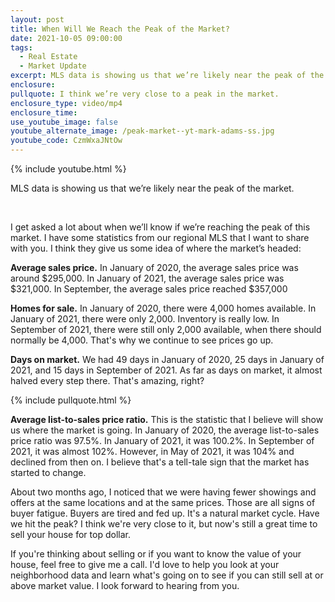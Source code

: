```yaml
---
layout: post
title: When Will We Reach the Peak of the Market?
date: 2021-10-05 09:00:00
tags:
  - Real Estate
  - Market Update
excerpt: MLS data is showing us that we’re likely near the peak of the market.
enclosure:
pullquote: I think we’re very close to a peak in the market.
enclosure_type: video/mp4
enclosure_time:
use_youtube_image: false
youtube_alternate_image: /peak-market--yt-mark-adams-ss.jpg
youtube_code: CzmWxaJNtOw
---
```

{% include youtube.html %}

MLS data is showing us that we’re likely near the peak of the market.

<center>&nbsp;</center>

I get asked a lot about when we’ll know if we’re reaching the peak of this market. I have some statistics from our regional MLS that I want to share with you. I think they give us some idea of where the market’s headed:

**Average sales price.** In January of 2020, the average sales price was around $295,000. In January of 2021, the average sales price was $321,000. In September, the average sales price reached $357,000

**Homes for sale.** In January of 2020, there were 4,000 homes available. In January of 2021, there were only 2,000. Inventory is really low. In September of 2021, there were still only 2,000 available, when there should normally be 4,000. That's why we continue to see prices go up.

**Days on market.** We had 49 days in January of 2020, 25 days in January of 2021, and 15 days in September of 2021. As far as days on market, it almost halved every step there. That's amazing, right?&nbsp;

{% include pullquote.html %}

**Average list-to-sales price ratio.** This is the statistic that I believe will show us where the market is going. In January of 2020, the average list-to-sales price ratio was 97.5%. In January of 2021, it was 100.2%. In September of 2021, it was almost 102%. However, in May of 2021, it was 104% and declined from then on. I believe that's a tell-tale sign that the market has started to change.

About two months ago, I noticed that we were having fewer showings and offers at the same locations and at the same prices. Those are all signs of buyer fatigue. Buyers are tired and fed up. It's a natural market cycle. Have we hit the peak? I think we're very close to it, but now's still a great time to sell your house for top dollar.

If you're thinking about selling or if you want to know the value of your house, feel free to give me a call. I'd love to help you look at your neighborhood data and learn what's going on to see if you can still sell at or above market value. I look forward to hearing from you.
